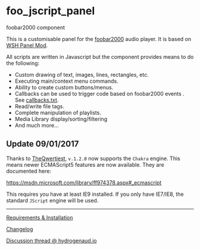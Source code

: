 # foo_jscript_panel
foobar2000 component

This is a customisable panel for the [foobar2000](https://www.foobar2000.org) audio player. It is based on [WSH Panel Mod](https://code.google.com/p/foo-wsh-panel-mod/).

All scripts are written in Javascript but the component provides means to do the following:

* Custom drawing of text, images, lines, rectangles, etc.
* Executing main/context menu commands.
* Ability to create custom buttons/menus.
* Callbacks can be used to trigger code based on foobar2000 events . See [callbacks.txt](https://raw.githubusercontent.com/19379/foo-jscript-panel/master/component/docs/Callbacks.txt).
* Read/write file tags.
* Complete manipulation of playlists.
* Media Library display/sorting/filtering
* And much more...

## Update 09/01/2017

Thanks to [TheQwertiest](https://github.com/TheQwertiest), `v.1.2.0` now supports the `Chakra` engine. This means newer ECMAScript5 features are now available. They are documented here:

https://msdn.microsoft.com/library/ff974378.aspx#_ecmascript

This requires you have at least IE9 installed. If you only have IE7/IE8, the standard `JScript` engine will be used.

___

[Requirements & Installation](https://github.com/19379/foo-jscript-panel/wiki/Requirements-&-Installation)

[Changelog](https://github.com/19379/foo-jscript-panel/blob/master/CHANGELOG.md)

[Discussion thread @ hydrogenaud.io](https://hydrogenaud.io/index.php/topic,110499.0.html)
